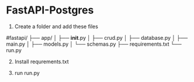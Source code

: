 # FastAPI-Postgres

1. Create a folder and add these files

#fastapi/
├── app/
│   ├── __init__.py
│   ├── crud.py
│   ├── database.py
│   ├── main.py
│   ├── models.py
│   └── schemas.py
├── requirements.txt
└── run.py

2. Install requrements.txt

3. run run.py
